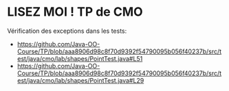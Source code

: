 # LISEZ MOI ! TP de CMO

Vérification des exceptions dans les tests:
- https://github.com/Java-OO-Course/TP/blob/aaa8906d98c8f70d9392f54790095b056f40237b/src/test/java/cmo/lab/shapes/PointTest.java#L51
- https://github.com/Java-OO-Course/TP/blob/aaa8906d98c8f70d9392f54790095b056f40237b/src/test/java/cmo/lab/shapes/PointTest.java#L29

